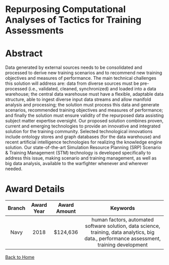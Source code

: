 
Repurposing Computational Analyses of Tactics for Training Assessments
======================================================================

# Abstract


Data generated by external sources needs to be consolidated and processed to derive new training scenarios and to recommend new training objectives and measures of performance. The main technical challenges this solution will address are: data from diverse sources must be pre-processed (i.e., validated, cleaned, synchronized) and loaded into a data warehouse; the central data warehouse must have a flexible, adaptable data structure, able to ingest diverse input data streams and allow manifold analysis and processing; the solution must process this data and generate scenarios, recommended training objectives and measures of performance; and finally the solution must ensure validity of the repurposed data assisting subject matter expertise oversight. Our proposed solution combines proven, current and emerging technologies to provide an innovative and integrated solution for the training community. Selected technological innovations include ontology stores and graph databases (for the data warehouse) and recent artificial intelligence technologies for realizing the knowledge engine solution. Our state-of-the-art Simulation Resource Planning (SRP) Scenario & Training Management (STM) technology is developed specifically to address this issue, making scenario and training management, as well as big data analysis, available to the warfighter whenever and wherever needed.  

# Award Details

|Branch|Award Year|Award Amount|Keywords|
| :---: | :---: | :---: | :---: |
|Navy|2018|$124,636|human factors, automated software solution, data science, training, data analytics, big data., performance assessment, training development|
  
  


[Back to Home](https://github.com/chrischow/dod_sbir_awards#2001)